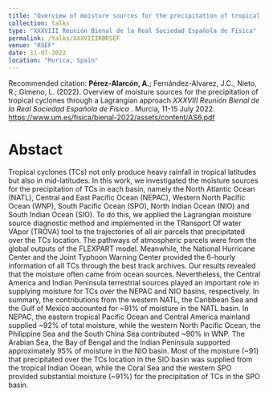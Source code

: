 ```yaml
---
title: "Overview of moisture sources for the precipitation of tropical cyclones through a Lagrangian approach"
collection: talks
type: "XXXVIII Reunión Bienal de la Real Sociedad Española de Física"
permalink: /talks/XXXVIIIRBRSEF
venue: "RSEF"
date: 11-07-2022
location: "Murica, Spain"
---
```


Recommended citation: <b>Pérez-Alarcón, A.</b>; Fernández-Alvarez, J.C., Nieto, R.; Gimeno, L. (2022). Overview of moisture sources for the precipitation 
of tropical cyclones through a Lagrangian approach <i>XXXVIII Reunión Bienal de la Real Sociedad Española de Física </i>. Murcia, 11-15 July 2022. <a href="https://www.um.es/fisica/bienal-2022/assets/content/AS6.pdf" target="blank">https://www.um.es/fisica/bienal-2022/assets/content/AS6.pdf</a>
 


# Abstact
Tropical cyclones (TCs) not only produce heavy rainfall in tropical latitudes but also in mid-latitudes. In this work, we investigated the moisture
sources for the precipitation of TCs in each basin, namely the North Atlantic Ocean (NATL), Central and East Pacific Ocean (NEPAC), Western North
Pacific Ocean (WNP), South Pacific Ocean (SPO), North Indian Ocean (NIO) and South Indian Ocean (SIO). To do this, we applied the Lagrangian moisture 
source diagnostic method and implemented in the TRansport Of water VApor (TROVA) tool to the trajectories of all air parcels that precipitated over 
the TCs location. The pathways of atmospheric parcels were from the global outputs of the FLEXPART model. Meanwhile, the National Hurricane Center 
and the Joint Typhoon Warning Center provided the 6-hourly information of all TCs through the best track archives. Our results revealed that the
moisture often came from ocean sources. Nevertheless, the Central America and Indian Peninsula terrestrial sources played an important role in 
supplying moisture for TCs over the NEPAC and NIO basins, respectively. In summary, the contributions from the western NATL, the Caribbean Sea and 
the Gulf of Mexico accounted for ~91% of moisture in the NATL basin. In NEPAC, the eastern tropical Pacific Ocean and Central America mainland 
supplied ~92% of total moisture, while the western North Pacific Ocean, the Philippine Sea and the South China Sea contributed ~90% in WNP. The
Arabian Sea, the Bay of Bengal and the Indian Peninsula supported approximately 95% of moisture in the NIO basin. Most of the moisture (~91) that 
precipitated over the TCs location in the SIO basin was supplied from the tropical Indian Ocean, while the Coral Sea and the western SPO provided 
substantial moisture (~91%) for the precipitation of TCs in the SPO basin.

